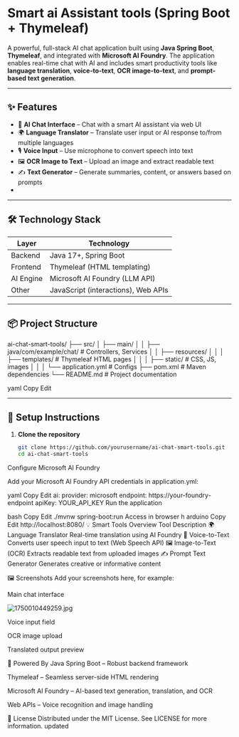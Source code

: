 # Smart ai Assistant tools (Spring Boot + Thymeleaf)

A powerful, full-stack AI chat application built using **Java Spring Boot**, **Thymeleaf**, and integrated with **Microsoft AI Foundry**. The application enables real-time chat with AI and includes smart productivity tools like **language translation**, **voice-to-text**, **OCR image-to-text**, and **prompt-based text generation**.

---

## ✨ Features

- 💬 **AI Chat Interface** – Chat with a smart AI assistant via web UI
- 🌍 **Language Translator** – Translate user input or AI response to/from multiple languages
- 🎙️ **Voice Input** – Use microphone to convert speech into text
- 🖼️ **OCR Image to Text** – Upload an image and extract readable text
- ✍️ **Text Generator** – Generate summaries, content, or answers based on prompts
- 

---

## 🛠️ Technology Stack

| Layer        | Technology                      |
|--------------|----------------------------------|
| Backend      | Java 17+, Spring Boot            |
| Frontend     | Thymeleaf (HTML templating)      |
| AI Engine    | Microsoft AI Foundry (LLM API)   |
| Other        | JavaScript (interactions), Web APIs|

---

## 📦 Project Structure

ai-chat-smart-tools/
├── src/
│ ├── main/
│ │ ├── java/com/example/chat/ # Controllers, Services
│ │ ├── resources/
│ │ │ ├── templates/ # Thymeleaf HTML pages
│ │ │ ├── static/ # CSS, JS, images
│ │ │ └── application.yml # Configs
├── pom.xml # Maven dependencies
└── README.md # Project documentation


yaml
Copy
Edit

---

## 🔧 Setup Instructions

1. **Clone the repository**
   ```bash
   git clone https://github.com/yourusername/ai-chat-smart-tools.git
   cd ai-chat-smart-tools
Configure Microsoft AI Foundry

Add your Microsoft AI Foundry API credentials in application.yml:

yaml
Copy
Edit
ai:
  provider: microsoft
  endpoint: https://your-foundry-endpoint
  apiKey: YOUR_API_KEY
Run the application

bash
Copy
Edit
./mvnw spring-boot:run
Access in browser
h
arduino
Copy
Edit
http://localhost:8080/
💡 Smart Tools Overview
Tool	Description
🌍 Language Translator	Real-time translation using AI Foundry
🎤 Voice-to-Text	Converts user speech input to text (Web Speech API)
🖼️ Image-to-Text (OCR)	Extracts readable text from uploaded images
✍️ Prompt Text Generator	Generates creative or informative content

🖼️ Screenshots
Add your screenshots here, for example:

Main chat interface

![1750010449259.jpg](https://github.com/user-attachments/assets/312fe721-3a5c-48bf-b9dc-2b4c9ce84b58)

Voice input field

OCR image upload

Translated output preview

🧠 Powered By
Java Spring Boot – Robust backend framework

Thymeleaf – Seamless server-side HTML rendering

Microsoft AI Foundry – AI-based text generation, translation, and OCR

Web APIs – Voice recognition and image handling

📄 License
Distributed under the MIT License. See LICENSE for more information.
updated